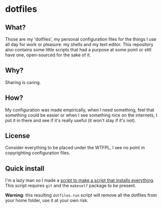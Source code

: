 dotfiles
========

What?
-----
Those are my 'dotfiles', my personal configuration files for the things I use
all day for work or pleasure: my shells and my text editor.
This repository also contains some little scripts that had a purpose at some
point or still have one, open-sourced for the sake of it.

Why?
----
Sharing is caring.

How?
----
My configuration was made empirically, when I need something, feel that
something could be easier or when I see something nice on the internets, I put
it in there and see if it's really useful (it won't stay if it's not).

License
-------
Consider everything to be placed under the WTFPL, I see no point in copyrighting
configuration files.

Quick install
-------------
I'm a lazy man so I made a [script to make a script that installs everything](https://raw.github.com/L-P/dotfiles/master/scripts/make\_installer.sh).
This script requires `git` and the `makeself` package to be present.

**Warning**: this resulting `dotfiles.run` script will remove all the dotfiles
from your home folder, use it at your own risk.
